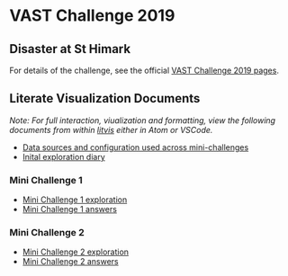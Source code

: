 # VAST Challenge 2019

## Disaster at St Himark

For details of the challenge, see the official [VAST Challenge 2019 pages](https://vast-challenge.github.io/2019/).

## Literate Visualization Documents

_Note: For full interaction, viualization and formatting, view the following documents from within [litvis](https://github.com/gicentre/litvis) either in Atom or VSCode._

- [Data sources and configuration used across mini-challenges](./dataAndConfig.md)
- [Inital exploration diary](./diary.md)

### Mini Challenge 1

- [Mini Challenge 1 exploration](./mc1Exploration.md)
- [Mini Challenge 1 answers](./mc1Answers.md)

### Mini Challenge 2

- [Mini Challenge 2 exploration](./mc2Exploration.md)
- [Mini Challenge 2 answers](./mc2Answers.md)
